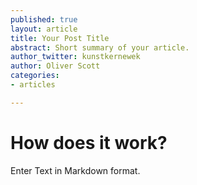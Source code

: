 ```yaml
---
published: true
layout: article
title: Your Post Title
abstract: Short summary of your article.
author_twitter: kunstkernewek
author: Oliver Scott
categories:
- articles   

---
```


# How does it work?

Enter Text in Markdown format.